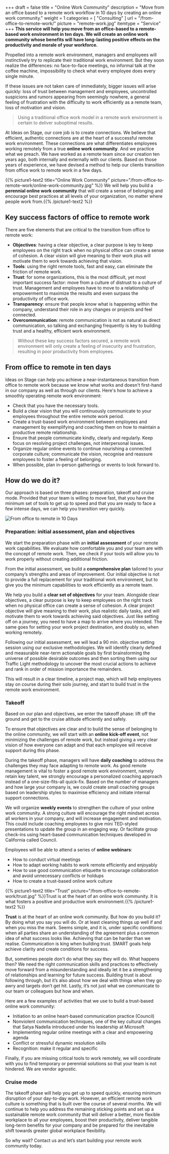 +++
draft 			= false
title 			= "Online Work Community"
description		= "Move from an office based to a remote work workflow in 10 days by creating an online work community."
weight			= 1
categories		= [ "Consulting" ]
url 				= "/from-office-to-remote-work/"
picture			= "remote-work.jpg"
itemtype	= "Service"
+++
**This service will help you move from an office-based to a remote-based work environment in ten days. We will create an online work community whose benefits will have long-lasting positive effects on the productivity and morale of your workforce.**

Propelled into a remote work environment, managers and employees will instinctively try to replicate their traditional work environment. But they soon realize the differences: no face-to-face meetings, no informal talk at the coffee machine, impossibility to check what every employee does every single minute.

If these issues are not taken care of immediately, bigger issues will arise quickly: loss of trust between management and employees, uncontrolled suspicions and rumors appearing from seemingly nowhere, a general feeling of frustration with the difficulty to work efficiently as a remote team, loss of motivation and vision.

> Using a traditional office work model in a remote work environment is certain to deliver suboptimal results.

At Ideas on Stage, our core job is to create connections. We believe that efficient, authentic connections are at the heart of a successful remote work environment. These connections are what differentiates employees working remotely from a true **online work community**. And we practice what we preach. We have worked as a remote team since our creation ten years ago, both internally and externally with our clients. Based on those years of experience, we have devised a method to help our clients transition from office work to remote work in a few days. 

{{% picture1-text2 title="Online Work Community" picture="/from-office-to-remote-work/online-work-community.jpg" %}}
We will help you build a **perennial online work community** that will create a sense of belonging and encourage best practices at all levels of your organization, no matter where people work from.{{% /picture1-text2 %}}

## Key success factors of office to remote work
There are five elements that are critical to the transition from office to remote work:

- **Objectives**: having a clear objective, a clear purpose is key to keep employees on the right track when no physical office can create a sense of cohesion. A clear vision will give meaning to their work plus will motivate them to work towards achieving that vision.
- **Tools**: using the right remote tools, fast and easy, can eliminate the friction of remote work.
- **Trust**: for some organizations, this is the most difficult, yet most important success factor: move from a culture of distrust to a culture of trust. Management and employees have to move to a relationship of empowerment to maximize the results and even surpass the productivity of office work.
- **Transparency**: ensure that people know what is happening within the company, understand their role in any changes or projects and feel connected.
- **Overcommunication**: remote communication is not as natural as direct communication, so talking and exchanging frequently is key to building trust and a healthy, efficient work environment.

> Without these key success factors secured, a remote work environment will only create a feeling of insecurity and frustration, resulting in poor productivity from employees.

## From office to remote in ten days
Ideas on Stage can help you achieve a near-instantaneous transition from office to remote work because we know what works and doesn't first-hand in our company as well as through our clients. Here's how to achieve a smoothly operating remote work environment:

- Check that you have the necessary tools.
- Build a clear vision that you will continuously communicate to your employees throughout the entire remote work period.
- Create a trust-based work environment between employees and management by exemplifying and coaching them on how to maintain a productive remote relationship.
- Ensure that people communicate kindly, clearly and regularly. Keep focus on resolving project challenges, not interpersonal issues.
- Organize regular online events to continue nourishing a connected corporate culture; communicate the vision, recognise and reassure employees to foster a feeling of belonging.
- When possible, plan in-person gatherings or events to look forward to.

## How do we do it?
Our approach is based on three phases: preparation, takeoff and cruise mode. Provided that your team is willing to move fast, that you have the minimum set of tools to get up to speed and that you are ready to face a few intense days, we can help you transition very quickly.

![From office to remote in 10 Days](from-office-to-remote-in-10-days.jpg)

### Preparation: initial assessment, plan and objectives

We start the preparation phase with an **initial assessment** of your remote work capabilities. We evaluate how comfortable you and your team are with the concept of remote work. Then, we check if your tools will allow you to work properly without creating additional friction.

From the initial assessment, we build a **comprehensive plan** tailored to your company’s strengths and areas of improvement. Our initial objective is not to provide a full replacement for your traditional work environment, but to give you the minimum capabilities to work efficiently as a remote team.

We help you build a **clear set of objectives** for your team. Alongside clear objectives, a clear purpose is key to keep employees on the right track when no physical office can create a sense of cohesion. A clear project objective will give meaning to their work, plus realistic daily tasks, and will motivate them to work towards achieving said objectives. Just like setting off on a journey, you need to have a map to arrive where you intended. The same goes for setting your work project destination, and doubly so, when working remotely. 

Following our initial assessment, we will lead a 90 min. objective setting session using our exclusive methodologies. We will identify clearly defined and measurable near-term actionable goals by first brainstorming the universe of possible desirable outcomes and then sorting them using our Traffic Light methodology to uncover the most crucial actions to achieve and rank in order of mission importance the remainders.  

This will result in a clear timeline, a project map, which will help employees stay on course during their solo journey, and start to build trust in the remote work environment.

### Takeoff

Based on our plan and objectives, we enter the takeoff phase: lift off the ground and get to the cruise altitude efficiently and safely.

To ensure that objectives are clear and to build the sense of belonging to the online community, we will start with an **online kick-off event**, not minimizing the challenges of remote work, but instead giving a very clear vision of how everyone can adapt and that each employee will receive support during this phase.

During the takeoff phase, managers will have **daily coaching** to address the challenges they may face adapting to remote work. As good remote management is vital to foster a good remote work environment, namely retain key talent, we strongly encourage a personalized coaching approach instead of a one-size-fits-all quick-fix. Based on the number of managers and how large your company is, we could create small coaching groups based on leadership styles to maximise efficiency and initiate internal support connections.
 
We will organize **weekly events** to strengthen the culture of your online work community. A strong culture will encourage the right mindset across all workers in your company, and will increase engagement and motivation. This could include coaching employees to give mini TED-styled presentations to update the group in an engaging way. Or facilitate group check-ins using heart-based communication techniques developed in California called Council.

Employees will be able to attend a series of **online webinars**:

* How to conduct virtual meetings
* How to adapt working habits to work remote efficiently and enjoyably
* How to use good communication etiquette to encourage collaboration and avoid unnecessary conflicts or holdups
* How to create a trust-based online work culture

{{% picture1-text2 title="Trust" picture="/from-office-to-remote-work/trust.jpg" %}}Trust is at the heart of an online work community. It is what fosters a positive and productive work environment.{{% /picture1-text2 %}}

**Trust** is at the heart of an online work community. But how do you build it? By doing what you say you will do. Or at least cleaning things up well if and when you miss the mark. Seems simple, and it is, under specific conditions: when all parties share an understanding of the agreement plus a common idea of what success looks like. Achieving that can be harder than we realise. Communication is king when building trust. SMART goals help achieve clarity and create conditions for success. 

But, sometimes people don't do what they say they will do. What happens then? We need the right communication skills and practices to effectively move forward from a misunderstanding and ideally let it be a strengthening of relationships and learning for future success. Building trust is about following through, but it’s also about how we deal with things when they go awry and targets don’t get hit. Lastly, it’s not just what we communicate to our team or colleagues but how and when.

Here are a few examples of activities that we use to build a trust-based online work community:

- Initiation to an online heart-based communication practice (Council)
- Nonviolent communication techniques, one of the key cultural changes that Satya Nadella introduced under his leadership at Microsoft
- Implementing regular online meetings with a clear and empowering agenda
- Conflict or stressful dynamic resolution skills
- Recognition: make it regular and specific

Finally, if you are missing critical tools to work remotely, we will coordinate with you to find temporary or perennial solutions so that your team is not hindered. We are vendor agnostic.

### Cruise mode
The takeoff phase will help you get up to speed quickly, ensuring minimum disruption of your day-to-day work. However, an efficient remote work culture is something that is built over the course of several months. We will continue to help you address the remaining sticking points and set up a sustainable remote work community that will deliver a better, more flexible workplace to all your employees, boost their productivity, deliver tangible long-term benefits for your company and be prepared for the inevitable shift towards greater global workplace flexibility.

So why wait? Contact us and let’s start building your remote work community today.
